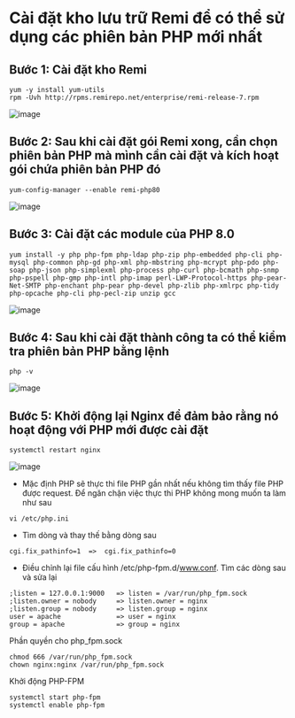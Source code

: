 # Cài đặt kho lưu trữ Remi để có thể sử dụng các phiên bản PHP mới nhất
## Bước 1: Cài đặt kho Remi
```
yum -y install yum-utils
rpm -Uvh http://rpms.remirepo.net/enterprise/remi-release-7.rpm
```
![image](https://user-images.githubusercontent.com/110179869/191193331-9b5a149d-273a-4848-9e34-ce32ca0c3d71.png)

## Bước 2: Sau khi cài đặt gói Remi xong, cần chọn phiên bản PHP mà mình cần cài đặt và kích hoạt gói chứa phiên bản PHP đó
`yum-config-manager --enable remi-php80`

![image](https://user-images.githubusercontent.com/110179869/191193434-8c8fc235-34dd-4844-86ae-bf3e436a7400.png)


## Bước 3: Cài đặt các module của PHP 8.0
```
yum install -y php php-fpm php-ldap php-zip php-embedded php-cli php-mysql php-common php-gd php-xml php-mbstring php-mcrypt php-pdo php-soap php-json php-simplexml php-process php-curl php-bcmath php-snmp php-pspell php-gmp php-intl php-imap perl-LWP-Protocol-https php-pear-Net-SMTP php-enchant php-pear php-devel php-zlib php-xmlrpc php-tidy php-opcache php-cli php-pecl-zip unzip gcc
```
![image](https://user-images.githubusercontent.com/110179869/191193915-ece457e3-6537-4458-87a4-19f1302b1c4c.png)

## Bước 4: Sau khi cài đặt thành công ta có thể kiểm tra phiên bản PHP bằng lệnh
`php -v`

![image](https://user-images.githubusercontent.com/110179869/191193996-7868b114-f82c-4366-bb6a-481c2ddb0e49.png)

## Bước 5: Khởi động lại Nginx để đảm bảo rằng nó hoạt động với PHP mới được cài đặt
`systemctl restart nginx`

![image](https://user-images.githubusercontent.com/110179869/191194080-489a951d-7e36-435c-b03e-4af2aebc607a.png)

- Mặc định PHP sẽ thực thi file PHP gần nhất nếu không tìm thấy file PHP được request. Để ngăn chặn việc thực thi PHP không mong muốn ta làm như sau

`vi /etc/php.ini`

- Tìm dòng và thay thế bằng dòng sau

`cgi.fix_pathinfo=1  =>  cgi.fix_pathinfo=0`

- Điều chỉnh lại file cấu hình /etc/php-fpm.d/www.conf. Tìm các dòng sau và sửa lại
```
;listen = 127.0.0.1:9000   => listen = /var/run/php_fpm.sock
;listen.owner = nobody     => listen.owner = nginx
;listen.group = nobody     => listen.group = nginx
user = apache              => user = nginx
group = apache             => group = nginx
```

Phần quyền cho php_fpm.sock
```
chmod 666 /var/run/php_fpm.sock
chown nginx:nginx /var/run/php_fpm.sock
```
Khởi động PHP-FPM
```
systemctl start php-fpm
systemctl enable php-fpm
```
